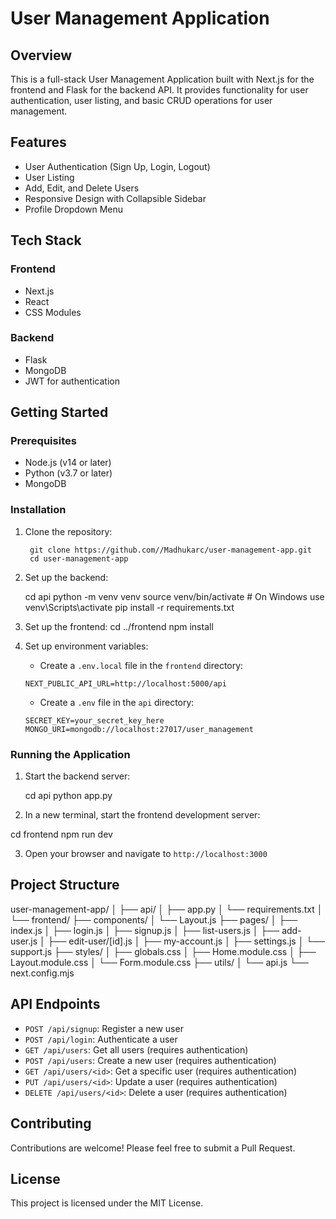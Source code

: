 # User Management Application

## Overview

This is a full-stack User Management Application built with Next.js for the frontend and Flask for the backend API. It provides functionality for user authentication, user listing, and basic CRUD operations for user management.

## Features

- User Authentication (Sign Up, Login, Logout)
- User Listing
- Add, Edit, and Delete Users
- Responsive Design with Collapsible Sidebar
- Profile Dropdown Menu

## Tech Stack

### Frontend
- Next.js
- React
- CSS Modules

### Backend
- Flask
- MongoDB
- JWT for authentication

## Getting Started

### Prerequisites
- Node.js (v14 or later)
- Python (v3.7 or later)
- MongoDB

### Installation

1. Clone the repository:

        git clone https://github.com//Madhukarc/user-management-app.git
        cd user-management-app

2.  Set up the backend:

    cd api
    python -m venv venv
    source venv/bin/activate  # On Windows use venv\Scripts\activate
    pip install -r requirements.txt

3. Set up the frontend:
    cd ../frontend
    npm install

4. Set up environment variables:
    - Create a `.env.local` file in the `frontend` directory:
    ```
    NEXT_PUBLIC_API_URL=http://localhost:5000/api
    ```
    - Create a `.env` file in the `api` directory:
    ```
    SECRET_KEY=your_secret_key_here
    MONGO_URI=mongodb://localhost:27017/user_management
    ```

### Running the Application

1. Start the backend server:

    cd api
python app.py

2. In a new terminal, start the frontend development server:

cd frontend
npm run dev

3. Open your browser and navigate to `http://localhost:3000`

## Project Structure
user-management-app/
│
├── api/
│   ├── app.py
│   └── requirements.txt
│
└── frontend/
├── components/
│   └── Layout.js
├── pages/
│   ├── index.js
│   ├── login.js
│   ├── signup.js
│   ├── list-users.js
│   ├── add-user.js
│   ├── edit-user/[id].js
│   ├── my-account.js
│   ├── settings.js
│   └── support.js
├── styles/
│   ├── globals.css
│   ├── Home.module.css
│   ├── Layout.module.css
│   └── Form.module.css
├── utils/
│   └── api.js
└── next.config.mjs

## API Endpoints

- `POST /api/signup`: Register a new user
- `POST /api/login`: Authenticate a user
- `GET /api/users`: Get all users (requires authentication)
- `POST /api/users`: Create a new user (requires authentication)
- `GET /api/users/<id>`: Get a specific user (requires authentication)
- `PUT /api/users/<id>`: Update a user (requires authentication)
- `DELETE /api/users/<id>`: Delete a user (requires authentication)

## Contributing

Contributions are welcome! Please feel free to submit a Pull Request.

## License

This project is licensed under the MIT License.
